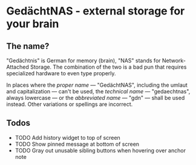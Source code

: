 # GedächtNAS - external storage for your brain

## The name?

"Gedächtnis" is German for memory (brain), "NAS" stands for Network-Attached
Storage. The combination of the two is a bad pun that requires specialized
hardware to even type properly.

In places where the _proper name_ — "GedächtNAS", including the umlaut and
capitalization — can't be used, the _technical name_ — "gedaechtnas", always
lowercase — or the _abbreviated name_ — "gdn" — shall be used instead. Other
variations or spellings are incorrect.

## Todos

- TODO Add history widget to top of screen
- TODO Show pinned message at bottom of screen
- TODO Gray out unusable sibling buttons when hovering over anchor note
